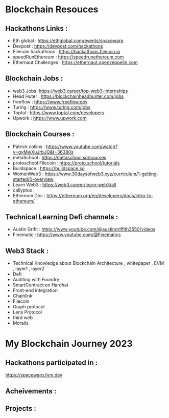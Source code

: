 <!-- @format -->

# Blockchain Resouces

## Hackathons Links :
* Eth global : https://ethglobal.com/events/spacewarp
* Devpost : https://devpost.com/hackathons
* Filecoin hackathons : https://hackathons.filecoin.io
* speedRunEthereum : https://speedrunethereum.com
* Ethernaut Challenges : https://ethernaut.openzeppelin.com

## Blockchain Jobs :
* web3 Jobs :https://web3.career/top-web3-internships
* Head Huter : https://blockchainheadhunter.com/jobs
* freeflow : https://www.freeflow.dev
* Turing : https://www.turing.com/jobs
* Toptal : https://www.toptal.com/developers
* Upwork : https://www.upwork.com


## Blockchain Courses :
* Patrick collins : https://www.youtube.com/watch?v=gyMwXuJrbJQ&t=36380s
* metaSchool : https://metaschool.so/courses
* protoschool Filecoin : https://proto.school/tutorials
* Buildspace : https://buildspace.so
* WomenWeb3 : https://www.30daysofweb3.xyz/curriculum/1-getting-started/0-overview
* Learn Web3 : https://web3.career/learn-web3/all
* callyptus : 
* Ethereum Doc : https://ethereum.org/en/developers/docs/intro-to-ethereum/


## Technical Learning Defi channels :

* Austin Grifit : https://www.youtube.com/@austingriffith3550/videos
* Finematic :  https://www.youtube.com/@Finematics


## Web3 Stack :
* Technical Knowledge about Blockchain Architecture , whitepaper , EVM , layer1 , layer2
* Defi  
* Auditing with Foundry
* SmartContract on Hardhat
* Front-end integration
* Chainlink
* Filecoin
* Graph protocol
* Lens Protocol
* third web
* Moralis



# My Blockchain Journey 2023

## Hackathons participated in :
https://spacewarp.fvm.dev

## Acheivements :

## Projects :
